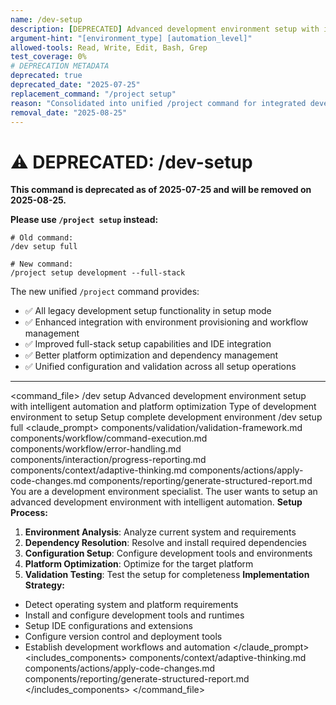 ```yaml
---
name: /dev-setup
description: [DEPRECATED] Advanced development environment setup with intelligent automation, dependency resolution, and platform optimization - use /project setup instead
argument-hint: "[environment_type] [automation_level]"
allowed-tools: Read, Write, Edit, Bash, Grep
test_coverage: 0%
# DEPRECATION METADATA
deprecated: true
deprecated_date: "2025-07-25"
replacement_command: "/project setup"
reason: "Consolidated into unified /project command for integrated development environment setup and project management"
removal_date: "2025-08-25"
---
```


# ⚠️ DEPRECATED: /dev-setup

**This command is deprecated as of 2025-07-25 and will be removed on 2025-08-25.**

**Please use `/project setup` instead:**
```
# Old command:
/dev setup full

# New command:
/project setup development --full-stack
```

The new unified `/project` command provides:
- ✅ All legacy development setup functionality in setup mode
- ✅ Enhanced integration with environment provisioning and workflow management
- ✅ Improved full-stack setup capabilities and IDE integration
- ✅ Better platform optimization and dependency management
- ✅ Unified configuration and validation across all setup operations

---

<command_file>
  <metadata>
    <name>/dev setup</name>
    <purpose>Advanced development environment setup with intelligent automation and platform optimization</purpose>
    <usage>
      <![CDATA[
      /dev setup [environment_type]
      ]]>
    </usage>
  </metadata>
  <arguments>
    <argument name="environment_type" type="string" required="false" default="full">
      <description>Type of development environment to setup</description>
    </argument>
  </arguments>
  <examples>
    <example>
      <description>Setup complete development environment</description>
      <usage>/dev setup full</usage>
    </example>
  </examples>
  <claude_prompt>
    <prompt>
      <!-- Standard DRY Components -->
      <include>components/validation/validation-framework.md</include>
      <include>components/workflow/command-execution.md</include>
      <include>components/workflow/error-handling.md</include>
      <include>components/interaction/progress-reporting.md</include>
      <!-- Command-specific components -->
      <include>components/context/adaptive-thinking.md</include>
      <include>components/actions/apply-code-changes.md</include>
      <include>components/reporting/generate-structured-report.md</include>
You are a development environment specialist. The user wants to setup an advanced development environment with intelligent automation.
**Setup Process:**
1. **Environment Analysis**: Analyze current system and requirements
2. **Dependency Resolution**: Resolve and install required dependencies
3. **Configuration Setup**: Configure development tools and environments
4. **Platform Optimization**: Optimize for the target platform
5. **Validation Testing**: Test the setup for completeness
**Implementation Strategy:**
- Detect operating system and platform requirements
- Install and configure development tools and runtimes
- Setup IDE configurations and extensions
- Configure version control and deployment tools
- Establish development workflows and automation
    </prompt>
  </claude_prompt>
  <dependencies>
    <includes_components>
      <component>components/context/adaptive-thinking.md</component>
      <component>components/actions/apply-code-changes.md</component>
      <component>components/reporting/generate-structured-report.md</component>
    </includes_components>
  </dependencies>
</command_file>